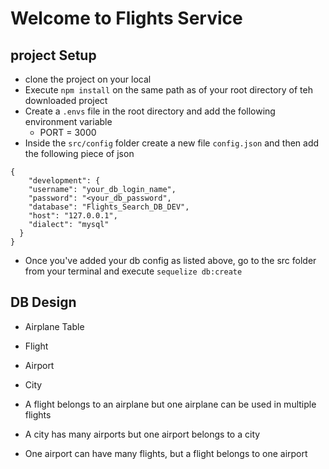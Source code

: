 # Welcome to Flights Service

## project Setup
- clone the project on your local
- Execute `npm install` on the same path as of your root directory of teh downloaded project
- Create a `.envs` file in the root directory and add the following environment variable
    - PORT = 3000
- Inside the `src/config` folder create a new file `config.json` and then add the following piece of json

```
{
    "development": {
    "username": "your_db_login_name",
    "password": "<your_db_password",
    "database": "Flights_Search_DB_DEV",
    "host": "127.0.0.1",
    "dialect": "mysql"
  }
}
```
- Once you've added your db config as listed above, go to the src folder from your terminal and execute `sequelize db:create`


## DB Design
- Airplane Table
- Flight
- Airport
- City

- A flight belongs to an airplane but one airplane can be used in multiple flights
- A city has many airports but one airport belongs to a city
- One airport can have many flights, but a flight belongs to one airport